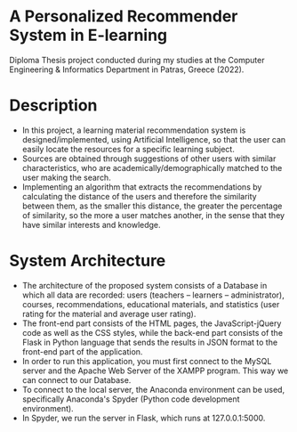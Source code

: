 # A Personalized Recommender System in E-learning
Diploma Thesis project conducted during my studies at the Computer Engineering & Informatics Department in Patras, Greece (2022).

# Description
- In this project, a learning material recommendation system is designed/implemented, using Artificial Intelligence, so that the user can easily locate the resources for a specific learning subject.
- Sources are obtained through suggestions of other users with similar characteristics, who are academically/demographically matched to the user making the search.
- Ιmplementing an algorithm that extracts the recommendations by calculating the distance of the users and therefore the similarity between them, as the smaller this distance, the greater the percentage of similarity, so the more a user matches another, in the sense that they have similar interests and knowledge.

# System Architecture 
- The architecture of the proposed system consists of a Database in which all data are recorded: users (teachers – learners – administrator), courses, recommendations, educational materials, and statistics (user rating for the material and average user rating). 
- The front-end part consists of the HTML pages, the JavaScript-jQuery code as well as the CSS styles, while the back-end part consists of the Flask in Python language that sends the results in JSON format to the front-end part of the application.
- In order to run this application, you must first connect to the MySQL server and the Apache Web Server of the XAMPP program. This way we can connect to our Database.
- To connect to the local server, the Anaconda environment can be used, specifically Anaconda's Spyder (Python code development environment).
- In Spyder, we run the server in Flask, which runs at 127.0.0.1:5000.

